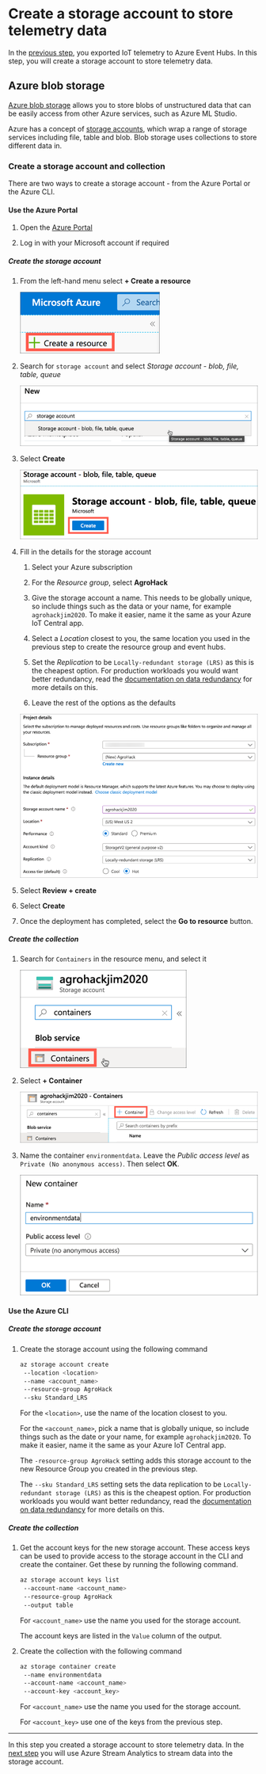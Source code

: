 # Create a storage account to store telemetry data

In the [previous step](./ExportDataToEventHubs.md), you exported IoT telemetry to Azure Event Hubs. In this step, you will create a storage account to store telemetry data.

## Azure blob storage

[Azure blob storage](https://azure.microsoft.com/services/storage/blobs/?WT.mc_id=iotcurriculum-github-jabenn) allows you to store blobs of unstructured data that can be easily access from other Azure services, such as Azure ML Studio.

Azure has a concept of [storage accounts](https://docs.microsoft.com/azure/storage/common/storage-account-overview/?WT.mc_id=iotcurriculum-github-jabenn), which wrap a range of storage services including file, table and blob. Blob storage uses collections to store different data in.

### Create a storage account and collection

There are two ways to create a storage account - from the Azure Portal or the Azure CLI.

#### Use the Azure Portal

1. Open the [Azure Portal](https://portal.azure.com/?WT.mc_id=iotcurriculum-github-jabenn)

1. Log in with your Microsoft account if required

##### Create the storage account

1. From the left-hand menu select **+ Create a resource**

   ![The create a resource button](../Images/AzureCreateResource.png)

1. Search for `storage account` and select *Storage account - blob, file, table, queue*

   ![Searching for storage account](../Images/SearchStorageAccount.png)

1. Select **Create**

   ![The create storage button](../Images/CreateStorageButton.png)

1. Fill in the details for the storage account

   1. Select your Azure subscription

   1. For the *Resource group*, select **AgroHack**

   1. Give the storage account a name. This needs to be globally unique, so include things such as the data or your name, for example `agrohackjim2020`. To make it easier, name it the same as your Azure IoT Central app.

   1. Select a *Location* closest to you, the same location you used in the previous step to create the resource group and event hubs.

   1. Set the *Replication* to be `Locally-redundant storage (LRS)` as this is the cheapest option. For production workloads you would want better redundancy, read the [documentation on data redundancy](https://docs.microsoft.com/azure/storage/common/storage-redundancy/?WT.mc_id=iotcurriculum-github-jabenn) for more details on this.

   1. Leave the rest of the options as the defaults

   ![The storage settings](../Images/StorageDetails.png)

1. Select **Review + create**

1. Select **Create**

1. Once the deployment has completed, select the **Go to resource** button.

##### Create the collection

1. Search for `Containers` in the resource menu, and select it

   ![Searching for containers](../Images/BlobContainersOption.png)

1. Select **+ Container**

   ![The add container button](../Images/AddContainer.png)

1. Name the container `environmentdata`. Leave the *Public access level* as `Private (No anonymous access)`. Then select **OK**.

   ![Setting the new container details](../Images/NewContainerDetails.png)

#### Use the Azure CLI

##### Create the storage account

1. Create the storage account using the following command

   ```sh
   az storage account create
    --location <location>
    --name <account_name>
    --resource-group AgroHack
    --sku Standard_LRS
   ```

   For the `<location>`, use the name of the location closest to you.

   For the `<account_name>`, pick a name that is globally unique, so include things such as the date or your name, for example `agrohackjim2020`. To make it easier, name it the same as your Azure IoT Central app.

   The `-resource-group AgroHack` setting adds this storage account to the new Resource Group you created in the previous step.

   The `--sku Standard_LRS` setting sets the data replication to be `Locally-redundant storage (LRS)` as this is the cheapest option. For production workloads you would want better redundancy, read the [documentation on data redundancy](https://docs.microsoft.com/azure/storage/common/storage-redundancy/?WT.mc_id=iotcurriculum-github-jabenn) for more details on this.

##### Create the collection

1. Get the account keys for the new storage account. These access keys can be used to provide access to the storage account in the CLI and create the container. Get these by running the following command.

   ```sh
   az storage account keys list
    --account-name <account_name>
    --resource-group AgroHack
    --output table
   ```

   For `<account_name>` use the name you used for the storage account. 
   
   The account keys are listed in the `Value` column of the output.

1. Create the collection with the following command

   ```sh
   az storage container create
    --name environmentdata
    --account-name <account_name>
    --account-key <account_key>
   ```

   For `<account_name>` use the name you used for the storage account.

   For `<account_key>` use one of the keys from the previous step.

<hr>

In this step you created a storage account to store telemetry data. In the [next step](./ExportDataToBlobStorage.md) you will use Azure Stream Analytics to stream data into the storage account.
